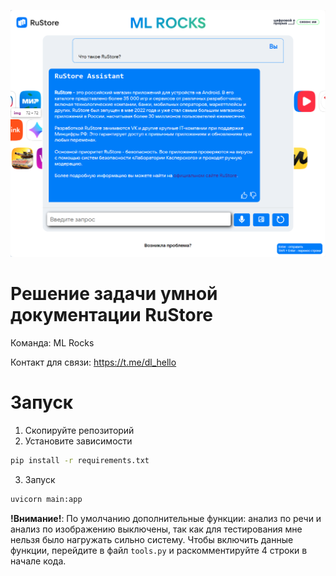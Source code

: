 ![](assets/image.png)

# Решение задачи умной документации RuStore

Команда: ML Rocks

Контакт для связи: https://t.me/dl_hello

# Запуск

1. Скопируйте репозиторий
2. Установите зависимости

```bash
pip install -r requirements.txt
```

3. Запуск

```bash
uvicorn main:app
```

**!Внимание!**: По умолчанию дополнительные функции: анализ по речи и анализ по изображению выключены, так как для тестирования мне нельзя было нагружать сильно систему. Чтобы включить данные функции, перейдите в файл `tools.py` и раскомментируйте 4 строки в начале кода.
